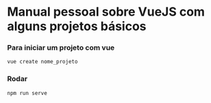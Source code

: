 # Manual pessoal sobre VueJS com alguns projetos básicos
### Para iniciar um projeto com vue
`vue create nome_projeto`
### Rodar
`npm run serve`